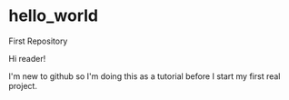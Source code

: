 # hello_world
First Repository

Hi reader!

I'm new to github so I'm doing this as a tutorial before I start my first real project.

